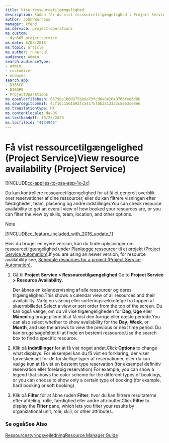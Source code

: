 ```yaml
---
title: Vise ressourcetilgængelighed
description: Sådan får du vist ressourcetilgængelighed i Project Service
author: JohnPBurrows
manager: kfend
ms.service: project-operations
ms.custom:
- dyn365-projectservice
ms.date: 8/03/2018
ms.topic: article
ms.author: ruhercul
audience: Admin
search.audienceType:
- admin
- customizer
- enduser
search.app:
- D365CE
- D365PS
- ProjectOperations
ms.openlocfilehash: 65798e1b0d675b86a73fcd6a0426407d6fe86d0b
ms.sourcegitcommit: 4cf1dc1561b92fca4175f0b3813133c5e63ce8e6
ms.translationtype: HT
ms.contentlocale: da-DK
ms.lasthandoff: 10/28/2020
ms.locfileid: "4124946"
---
```

# <a name="view-resource-availability-project-service"></a><span data-ttu-id="7d4ec-103">Få vist ressourcetilgængelighed (Project Service)</span><span class="sxs-lookup"><span data-stu-id="7d4ec-103">View resource availability (Project Service)</span></span>

[!INCLUDE[cc-applies-to-psa-app-1x-2x](../includes/cc-applies-to-psa-app-1x-2x.md)]

<span data-ttu-id="7d4ec-104">Du kan kontrollere ressourcetilgængelighed for at få et generelt overblik over reservationer af dine ressourcer, eller du kan filtrere visningen efter færdigheder, team, placering og andre indstillinger.</span><span class="sxs-lookup"><span data-stu-id="7d4ec-104">You can check resource availability to get an overall view of how booked your resources are, or you can filter the view by skills, team, location, and other options.</span></span>  
  
> [!NOTE]
> [!INCLUDE[cc_feature_included_with_2016_update_1](../includes/cc-feature-included-with-2016-update-1.md)]  
> 
>  <span data-ttu-id="7d4ec-105">Hvis du bruger en nyere version, kan du finde oplysninger om ressourcetilgængelighed under [Planlægge ressourcer til et projekt (Project Service Automation)](../psa/schedule-resources-project.md).</span><span class="sxs-lookup"><span data-stu-id="7d4ec-105">If you are using an newer version, for resource availability see, [Schedule resources for a project (Project Service Automation)](../psa/schedule-resources-project.md).</span></span>  

1. <span data-ttu-id="7d4ec-106">Gå til **Project Service > Ressourcetilgængelighed**.</span><span class="sxs-lookup"><span data-stu-id="7d4ec-106">Go to **Project Service > Resource Availability**.</span></span>  

    <span data-ttu-id="7d4ec-107">Der åbnes en kalendervisning af alle ressourcer og deres tilgængelighed.</span><span class="sxs-lookup"><span data-stu-id="7d4ec-107">This shows a calendar view of all resources and their availability.</span></span> <span data-ttu-id="7d4ec-108">Vælg en visning eller sorteringsrækkefølge fra toppen af skærmbilledet.</span><span class="sxs-lookup"><span data-stu-id="7d4ec-108">Select a view or sort order from the top of the screen.</span></span> <span data-ttu-id="7d4ec-109">Du kan også vælge, om du vil vise tilgængeligheden for **Dag**, **Uge** eller **Måned** og bruge pilene til at få vist den forrige eller næste periode.</span><span class="sxs-lookup"><span data-stu-id="7d4ec-109">You can also select whether to show availability for the **Day**, **Week**, or **Month**, and use the arrows to view the previous or next time period.</span></span> <span data-ttu-id="7d4ec-110">Du kan bruge søgefeltet til at finde en bestemt ressource.</span><span class="sxs-lookup"><span data-stu-id="7d4ec-110">Use the search box to find a specific resource.</span></span>  

2. <span data-ttu-id="7d4ec-111">Klik på **Indstillinger** for at få vist noget andet.</span><span class="sxs-lookup"><span data-stu-id="7d4ec-111">Click **Options** to change what displays.</span></span> <span data-ttu-id="7d4ec-112">For eksempel kan du få vist en forklaring, der viser farveskemaet for de forskellige typer af reservationer, eller du kan vælge kun at få vist en bestemt type reservation (for eksempel definitiv reservation eller foreløbig reservation).</span><span class="sxs-lookup"><span data-stu-id="7d4ec-112">For example, you can show a legend that shows the color scheme for the different types of bookings, or you can choose to show only a certain type of booking (for example, hard booking or soft booking).</span></span>  

3. <span data-ttu-id="7d4ec-113">Klik på **Filter** for at åbne ruden **Filter**, hvor du kan filtrere resultaterne efter afdeling, rolle, færdighed eller andre attributter.</span><span class="sxs-lookup"><span data-stu-id="7d4ec-113">Click **Filter** to display the **Filter** pane, which lets you filter your results by organizational unit, role, skill, or other attributes.</span></span>  

### <a name="see-also"></a><span data-ttu-id="7d4ec-114">Se også</span><span class="sxs-lookup"><span data-stu-id="7d4ec-114">See Also</span></span>  
 [<span data-ttu-id="7d4ec-115">Ressourcestyringsvejledning</span><span class="sxs-lookup"><span data-stu-id="7d4ec-115">Resource Manager Guide</span></span>](../psa/resource-manager-guide.md)
